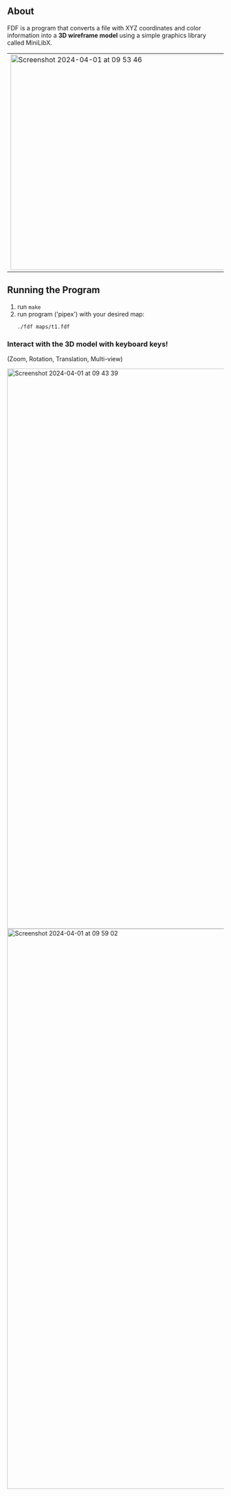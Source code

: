 ## About
FDF is a program that converts a file with XYZ coordinates and color information into a **3D wireframe model** using a simple graphics library called MiniLibX.

<table>
  <tr>
    <td>
      <!-- Image -->
<img width="500" alt="Screenshot 2024-04-01 at 09 53 46" src="https://github.com/samueltingg/42-FDF/assets/146511932/e23f9561-e737-4a18-8ce5-dda2817ae147">
    </td>
    <td>
       <pre>
0  0  0  0  0  0  0  0  0  0  0  0  0  0  0  0  0  0  0
0  0  0  0  0  0  0  0  0  0  0  0  0  0  0  0  0  0  0
0  0 10 10  0  0 10 10  0  0  0 10 10 10 10 10 10  0  0
0  0 10 10  0  0 10 10  0  0  0 10 10 10 10 10 10  0  0
0  0 10 10  0  0 10 10  0  0  0  0  0  0  0 10 10  0  0
0  0 10 10  0  0 10 10  0  0  0  0  0  0  0 10 10  0  0
0  0 10 10 10 10 10 10  0  0  0 10 10 10 10 10 10  0  0
0  0 10 10 10 10 10 10  0  0  0 10 10 10 10 10 10  0  0
0  0  0  0  0  0 10 10  0  0  0 10 10  0  0  0  0  0  0
0  0  0  0  0  0 10 10  0  0  0 10 10 10 10 10 10  0  0
0  0  0  0  0  0 10 10  0  0  0 10 10 10 10 10 10  0  0
0  0  0  0  0  0  0  0  0  0  0  0  0  0  0  0  0  0  0
0  0  0  0  0  0  0  0  0  0  0  0  0  0  0  0  0  0  0
       </pre>
    </td>
  </tr>
</table>


## Running the Program
1. run `make`
2. run program ('pipex') with your desired map:
   ```
   ./fdf maps/t1.fdf
   ```
### Interact with the 3D model with keyboard keys! 
(Zoom, Rotation, Translation, Multi-view)

<img width="1300" alt="Screenshot 2024-04-01 at 09 43 39" src="https://github.com/goffauxs/fdf/assets/146511932/79e306ec-6462-4f50-ae8f-eea764cd54f7">
<img width="1300" alt="Screenshot 2024-04-01 at 09 59 02" src="https://github.com/samueltingg/42-FDF/assets/146511932/33f2dac9-4d2d-4b66-8180-3f5172093b65">
